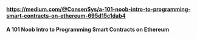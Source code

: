 #### https://medium.com/@ConsenSys/a-101-noob-intro-to-programming-smart-contracts-on-ethereum-695d15c1dab4
#### A 101 Noob Intro to Programming Smart Contracts on Ethereum
